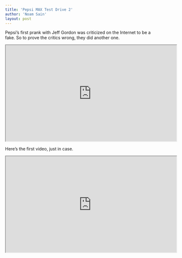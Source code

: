```yaml
---
title: 'Pepsi MAX Test Drive 2'
author: 'Noam Sain'
layout: post
---
```


Pepsi’s first prank with Jeff Gordon was criticized on the Internet to be a fake. So to prove the critics wrong, they did another one.

<iframe width="560" height="315" src="https://www.youtube.com/embed/tRLvMUYcap8" title="Pepsi MAX Test Drive 2" allowfullscreen></iframe>

Here’s the first video, just in case.

<iframe width="560" height="315" src="https://www.youtube.com/embed/MQ6t3DI4fXo" title="Pepsi Test Drive" allowfullscreen></iframe>
